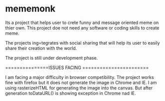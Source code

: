 mememonk
========

Its a project that helps user to crete funny and message oriented meme on thier own. 
This project doe not need any software or coding skills to create meme.

The projects ing=tegrates with social sharing that will help its user to easily share their creation with the world.


The project is still under development phase.

===============ISSUES FACING =======================

I am facing a major difficulty in browser competibility.
The project works fine with firefox but it does not generate the image in Chrome and IE.
I am using rasterizeHTML for generating the image into the canvas.
But after generation toDataURL() is showing exception in Chrome nad IE.



